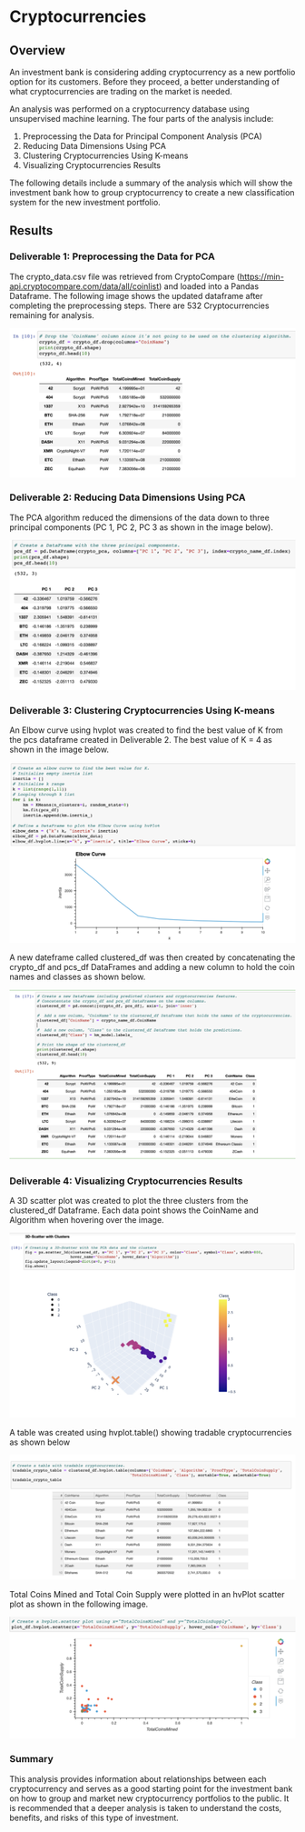 # Cryptocurrencies

## Overview

An investment bank is considering adding cryptocurrency as a new portfolio option for its customers. Before they proceed, a better understanding of what cryptocurrencies are trading on the market is needed. 

An analysis was performed on a cryptocurrency database using unsupervised machine learning. The four parts of the analysis include:

1. Preprocessing the Data for Principal Component Analysis (PCA)
2. Reducing Data Dimensions Using PCA
3. Clustering Cryptocurrencies Using K-means
4. Visualizing Cryptocurrencies Results  

The following details include a summary of the analysis which will show the investment bank how to group cryptocurrency to create a new classification system for the new investment portfolio.

## Results

### Deliverable 1: Preprocessing the Data for PCA

The crypto_data.csv file was retrieved from CryptoCompare (https://min-api.cryptocompare.com/data/all/coinlist) and loaded into a Pandas Dataframe. The following image shows the updated dataframe after completing the preprocessing steps. There are 532 Cryptocurrencies remaining for analysis.

![crypto_df](https://github.com/RebeccaA79/Cryptocurrencies/blob/main/images/crypto_dataframe.png)

### Deliverable 2: Reducing Data Dimensions Using PCA

The PCA algorithm reduced the dimensions of the data down to three principal components (PC 1, PC 2, PC 3 as shown in the image below).

![pcs_df](https://github.com/RebeccaA79/Cryptocurrencies/blob/main/images/pcs_dataframe.png)

### Deliverable 3: Clustering Cryptocurrencies Using K-means

An Elbow curve using hvplot was created to find the best value of K from the pcs dataframe created in Deliverable 2. The best value of K = 4 as shown in the image below.

![elbow_curve](https://github.com/RebeccaA79/Cryptocurrencies/blob/main/images/elbow%20curve.png)


A new dateframe called clustered_df was then created by concatenating the crypto_df and pcs_df DataFrames and adding a new column to hold the coin names and classes as shown below.

![clustered_df](https://github.com/RebeccaA79/Cryptocurrencies/blob/main/images/clustered_df.png)

### Deliverable 4: Visualizing Cryptocurrencies Results

A 3D scatter plot was created to plot the three clusters from the clustered_df Dataframe. Each data point shows the CoinName and Algorithm when hovering over the image.

![scatter_plot](https://github.com/RebeccaA79/Cryptocurrencies/blob/main/images/3D%20Scatter%20with%20Clusters.png)

A table was created using hvplot.table() showing tradable cryptocurrencies as shown below

![tradable crypto tables](https://github.com/RebeccaA79/Cryptocurrencies/blob/main/images/tradable_crypto_table.png)

Total Coins Mined and Total Coin Supply were plotted in an hvPlot scatter plot as shown in the following image.

![hvPlot scatter plot](https://github.com/RebeccaA79/Cryptocurrencies/blob/main/images/plot_df.hvplot.scatter.png)

### Summary

This analysis provides information about relationships between each cryptocurrency and serves as a good starting point for the investment bank on how to group and market new cryptocurrency portfolios to the public. It is recommended that a deeper analysis is taken to understand the costs, benefits, and risks of this type of investment.
